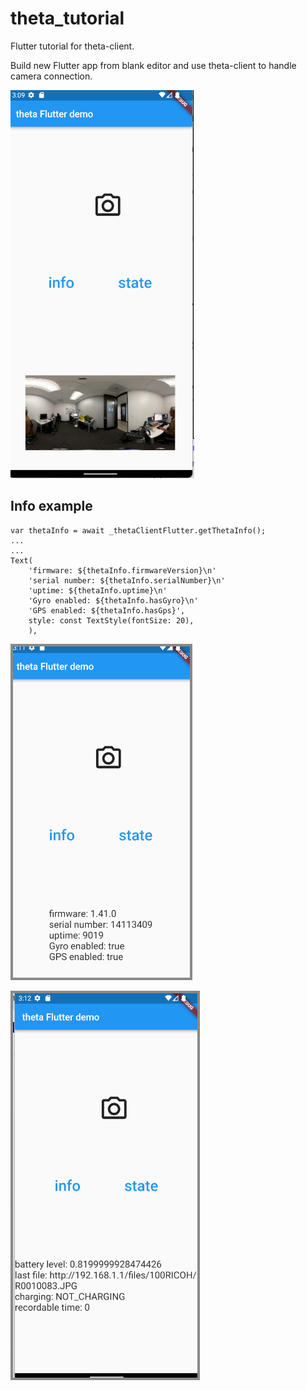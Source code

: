 # theta_tutorial

Flutter tutorial for theta-client.

Build new Flutter app from blank editor and use
theta-client to handle camera connection.

![take picture screen](readme_assets/take_picture_show.png)

## Info example

```
var thetaInfo = await _thetaClientFlutter.getThetaInfo();
...
...
Text(
    'firmware: ${thetaInfo.firmwareVersion}\n'
    'serial number: ${thetaInfo.serialNumber}\n'
    'uptime: ${thetaInfo.uptime}\n'
    'Gyro enabled: ${thetaInfo.hasGyro}\n'
    'GPS enabled: ${thetaInfo.hasGps}',
    style: const TextStyle(fontSize: 20),
    ),
```
![show info](readme_assets/info_screenshot.png)

![show state](readme_assets/state_screenshot.png)